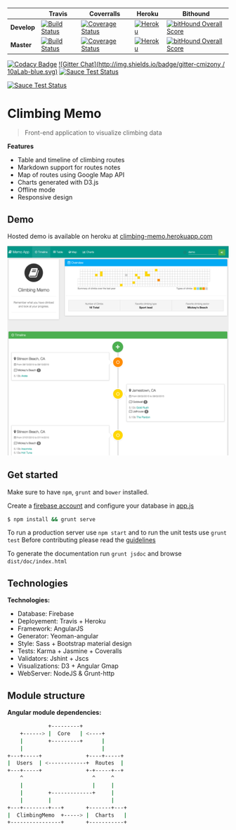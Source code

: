 | | Travis | Coverralls | Heroku | Bithound |
|---|---|---|---|---|
| **Develop** | [![Build Status](https://travis-ci.org/10alab/Siurana.svg?branch=develop)](https://travis-ci.org/10alab/Siurana) | [![Coverage Status](https://coveralls.io/repos/10alab/Siurana/badge.svg?branch=develop&service=github)](https://coveralls.io/github/10alab/Siurana?branch=develop) | [![Heroku](https://heroku-badge.herokuapp.com/?app=test-climbing-memo&style=flat)](https://test-climbing-memo.herokuapp.com) | [![bitHound Overall Score](https://www.bithound.io/github/10alab/Siurana/badges/score.svg)](https://www.bithound.io/github/10alab/Siurana) |
| **Master** | [![Build Status](https://travis-ci.org/10alab/Siurana.svg?branch=master)](https://travis-ci.org/10alab/Siurana) | [![Coverage Status](https://coveralls.io/repos/10alab/Siurana/badge.svg?branch=master&service=github)](https://coveralls.io/github/10alab/Siurana?branch=master) | [![Heroku](https://heroku-badge.herokuapp.com/?app=climbing-memo&style=flat)](https://climbing-memo.herokuapp.com) | [![bitHound Overall Score](https://www.bithound.io/github/10alab/Siurana/badges/score.svg)](https://www.bithound.io/github/10alab/Siurana) |

[![Codacy Badge](https://api.codacy.com/project/badge/82b99cbb621d4ee6ae23826ec798d7cd)](https://www.codacy.com/app/cmizony/Siurana)
[![Gitter Chat](http://img.shields.io/badge/gitter-cmizony / 10aLab-blue.svg)](https://gitter.im/cmizony/10aLab)
[![Sauce Test Status](https://saucelabs.com/buildstatus/cmizony)](https://saucelabs.com/u/cmizony)

[![Sauce Test Status](https://saucelabs.com/browser-matrix/cmizony.svg)](https://saucelabs.com/u/cmizony)

# Climbing Memo

> Front-end application to visualize climbing data

**Features**
* Table and timeline of climbing routes
* Markdown support for routes notes
* Map of routes using Google Map API
* Charts generated with D3.js
* Offline mode
* Responsive design

Demo
-----

Hosted demo is available on heroku at [climbing-memo.herokuapp.com](http://climbing-memo.herokuapp.com/)

[![App screenshot](gallery/timeline.png)](gallery)

Get started
-----

Make sure to have `npm`, `grunt` and `bower` installed.

Create a [firebase account](https://www.firebase.com/) and configure your database in [app.js](app/scripts/app.js#L30)


```sh
$ npm install && grunt serve
```

To run a production server use `npm start` and to run the unit tests use `grunt test`
Before contributing please read the [guidelines](https://github.com/10alab/Siurana/blob/develop/CONTRIBUTION.md)

To generate the documentation run `grunt jsdoc` and browse `dist/doc/index.html`

Technologies
-----

**Technologies:**

* Database:        Firebase
* Deployement:     Travis + Heroku
* Framework:       AngularJS
* Generator:       Yeoman-angular
* Style:           Sass + Bootstrap material design
* Tests:           Karma + Jasmine + Coveralls
* Validators:      Jshint + Jscs
* Visualizations:  D3 + Angular Gmap
* WebServer:       NodeJS & Grunt-http

Module structure
-----

**Angular module dependencies:**

```sh
             +---------+
    +------> |  Core   | <----+
    |        +---------+      |
    |                         |
+---+-----+              +----+-----+
|  Users  | <------------+  Routes  |
+---+-----+              +-+-----+--+
    ^                      ^     ^
    |                      |     |
    |        +-------------+     |
    |        |                   |
+---+--------+---+       +-------+---+
|  ClimbingMemo  +-----> |  Charts   |
+----------------+       +-----------+
```
